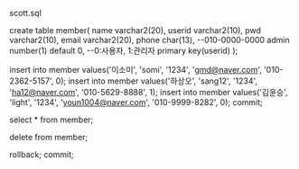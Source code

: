 scott.sql

create table member(
name varchar2(20),
userid varchar2(10),
pwd varchar2(10),
email varchar2(20),
phone char(13),  --010-0000-0000
admin number(1) default 0,  --0:사용자, 1:관리자
primary key(userid)
);

insert into member values('이소미', 'somi', '1234', 'gmd@naver.com', '010-2362-5157', 0);
insert into member values('하상오', 'sang12', '1234', 'ha12@naver.com', '010-5629-8888', 1);
insert into member values('김윤승', 'light', '1234', 'youn1004@naver.com', '010-9999-8282', 0);
commit;

select * from member;

delete from member;

rollback;
commit;